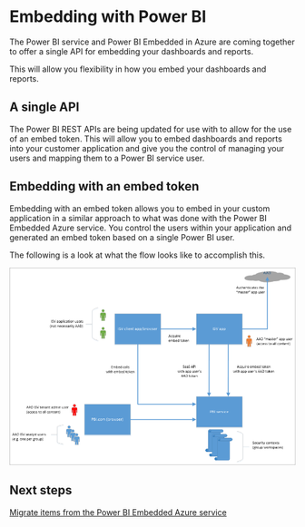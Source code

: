 <properties
   pageTitle="Embedding with Power BI"
   description="The Power BI service and Power BI Embedded in Azure are coming together to offer a single API for embedding your dashboards and reports."
   services="powerbi"
   documentationCenter=""
   authors="guyinacube"
   manager="erikre"
   backup=""
   editor=""
   tags=""
   qualityFocus="no"
   qualityDate=""/>

<tags
   ms.service="powerbi"
   ms.devlang="NA"
   ms.topic="article"
   ms.tgt_pltfrm="NA"
   ms.workload="powerbi"
   ms.date="05/01/2017"
   ms.author="asaxton"/>
# Embedding with Power BI

The Power BI service and Power BI Embedded in Azure are coming together to offer a single API for embedding your dashboards and reports.

This will allow you flexibility in how you embed your dashboards and reports.

## A single API

The Power BI REST APIs are being updated for use with to allow for the use of an embed token. This will allow you to embed dashboards and reports into your customer application and give you the control of managing your users and mapping them to a Power BI service user.

## Embedding with an embed token

Embedding with an embed token allows you to embed in your custom application in a similar approach to what was done with the Power BI Embedded Azure service. You control the users within your application and generated an embed token based on a single Power BI user.

The following is a look at what the flow looks like to accomplish this.

![](media\powerbi-developer-migrate-from-powerbi-embedded\powerbi-embedded-flow.png)

## Next steps

[Migrate items from the Power BI Embedded Azure service](powerbi-developer-migrate-from-powerbi-embedded.md)

